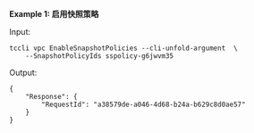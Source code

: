**Example 1: 启用快照策略**



Input: 

```
tccli vpc EnableSnapshotPolicies --cli-unfold-argument  \
    --SnapshotPolicyIds sspolicy-g6jwvm35
```

Output: 
```
{
    "Response": {
        "RequestId": "a38579de-a046-4d68-b24a-b629c8d0ae57"
    }
}
```

